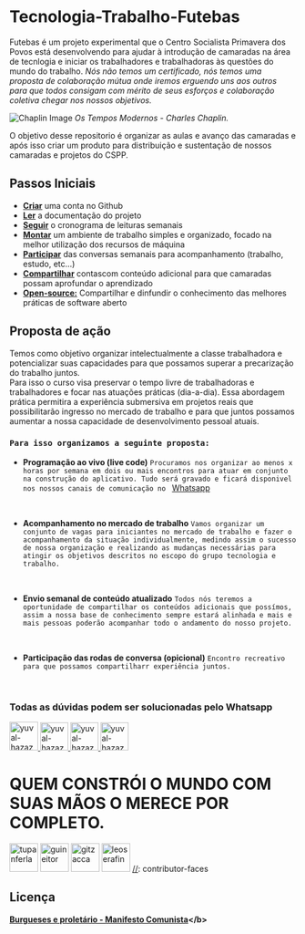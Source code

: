 # Tecnologia-Trabalho-Futebas 

Futebas é um projeto experimental que o Centro Socialista Primavera dos Povos está desenvolvendo para ajudar à introdução de camaradas na área de tecnlogia e iniciar  os trabalhadores e trabalhadoras às questões do mundo 
do trabalho. 
*Nós não temos um certificado, nós temos uma proposta de colaboração mútua onde iremos erguendo uns aos outros para que todos consigam com mérito de seus esforços e colaboração coletiva chegar nos nossos objetivos.*


![Chaplin Image](https://cdn.goconqr.com/uploads/media/image/12347159/desktop_bdfb79c3-cba6-42c8-b1e4-96d33826c8cb.jpg)
*Os Tempos Modernos - Charles Chaplin.*

O objetivo desse repositorio é organizar as aulas e avanço das camaradas e após isso criar um produto para distribuição e sustentação de nossos camaradas e projetos do CSPP.

## Passos Iniciais

- **[Criar](https://docs.github.com/pt/get-started/onboarding/getting-started-with-your-github-account)** uma conta no Github
- **[Ler](/docs/)** a documentação do projeto
- **[Seguir](/cronograma/)** o cronograma de leituras semanais
- **[Montar](/docs/README.md)** um ambiente de trabalho simples e organizado, focado na melhor utilização dos recursos de máquina
- **[Participar](/docs/)** das conversas semanais para acompanhamento (trabalho, estudo, etc...)
- **[Compartilhar]()**   contascom conteúdo adicional para que camaradas possam aprofundar o aprendizado
- **[Open-source:]()**  Compartilhar e dinfundir o conhecimento das melhores práticas de software aberto


## Proposta de ação
Temos como objetivo organizar intelectualmente a classe trabalhadora e potencializar suas capacidades para que possamos superar a precarização do trabalho juntos. </br> Para isso o curso visa preservar o tempo livre de trabalhadoras e trabalhadores e focar nas atuações práticas (dia-a-dia). Essa abordagem prática permitira a experiência submersiva em projetos reais que possibilitarão ingresso no mercado de trabalho e para que juntos possamos aumentar a nossa capacidade de desenvolvimento pessoal atuais. 


### `Para isso organizamos a seguinte proposta:`

- **Programação ao vivo (live code)**
`Procuramos nos organizar ao menos x horas por semana em dois ou mais encontros para atuar em conjunto na construção do aplicativo. Tudo será gravado e ficará disponivel nos nossos canais de comunicação no ` [Whatsapp]("https://chat.whatsapp.com/B9DWKTSq6JJBNI3fgk73Nn")
</br>

- **Acompanhamento no mercado de trabalho**
`Vamos organizar um conjunto de vagas para iniciantes no mercado de trabalho e fazer o acompanhamento da situação individualmente, medindo assim o sucesso de nossa organização e realizando as mudanças necessárias para atingir os objetivos descritos no escopo do grupo tecnologia e trabalho. `
</br>

- **Envio semanal de conteúdo atualizado**
`Todos nós teremos a oportunidade de compartilhar os conteúdos adicionais que possímos, assim a nossa base de conhecimento sempre estará alinhada e mais e mais pessoas poderão acompanhar todo o andamento do nosso projeto.`
</br>

- **Participação das rodas de conversa (opicional)**
`Encontro recreativo para que possamos compartilharr experiência juntos. `
</br>



### Todas as dúvidas podem ser solucionadas pelo Whatsapp

<a href="https://chat.whatsapp.com/B9DWKTSq6JJBNI3fgk73Nn">
<img src="https://criar.wa.link/static/WhatsApp-0e878a0fa68c61b06e781cee2e6bc71f.svg" title="yuval-hazaz" width="50" height="50">
</a>

<a href="https://t.me/csprimaveradospovos" style="background-image: url(https://telegram.org/img/apple-touch-icon.png)"  width="49" height="49">
<img src="https://telegram.org/img/apple-touch-icon.png" title="yuval-hazaz" width="49" height="49">
</a>

<a href="https://instagram.com/csprimaveradospovos">
<img src="https://static.cdninstagram.com/rsrc.php/v3/yI/r/VsNE-OHk_8a.png" title="yuval-hazaz" width="49" height="49">
</a>
<a href="https://csprimaveradospovos.github.io">
<img src="https://avatars.githubusercontent.com/u/88791166?s=48&v=4" title="yuval-hazaz" width="49" height="49">
</a>



# QUEM CONSTRÓI O MUNDO COM SUAS MÃOS O MERECE POR COMPLETO.

[//]: contributor-faces
<a href="https://github.com/tupanferla"><img src="https://avatars.githubusercontent.com/u/141886725?v=4" title="tupanferla" width="50" height="50"></a> 
<a href="https://github.com/guineitor"><img src="https://avatars.githubusercontent.com/u/5486512?v=4" title="guineitor" width="50" height="50"></a>
<a href="https://github.com/gitzacca"><img src="https://avatars.githubusercontent.com/u/5587184?v=4" title="gitzacca" width="50" height="50"></a>
<a href="https://github.com/leoserafin"><img src="https://avatars.githubusercontent.com/u/143974930?v=4" title="leoserafin" width="50" height="50"></a>
[//]: contributor-faces




## Licença


<b>[Burgueses e proletário - Manifesto Comunista]("https://www.marxists.org/portugues/marx/1848/ManifestoDoPartidoComunista/cap1.htm")</b>
